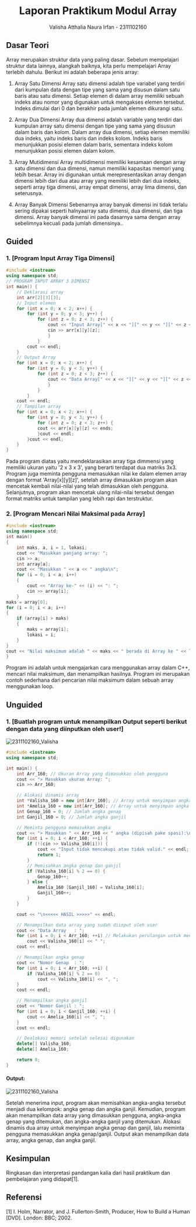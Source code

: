 # <h1 align="center">Laporan Praktikum Modul Array</h1>
<p align="center">Valisha Atthalia Naura Irfan - 2311102160</p>

## Dasar Teori

Array merupakan struktur data yang paling dasar. Sebelum mempelajari struktur data lainnya, alangkah baiknya, kita perlu mempelajari Array terlebih dahulu. Berikut ini adalah beberapa jenis array:
1) Array Satu Dimensi
Array satu dimensi adalah tipe variabel yang terdiri dari kumpulan data dengan tipe yang sama yang disusun dalam satu baris atau satu dimensi. Setiap elemen di dalam array memiliki sebuah indeks atau nomor yang digunakan untuk mengakses elemen tersebut. Indeks dimulai dari 0 dan berakhir pada jumlah elemen dikurangi satu.

2) Array Dua Dimensi
Array dua dimensi adalah variable yang terdiri dari kumpulan array satu dimensi dengan tipe yang sama yang disusun dalam baris dan kolom. Dalam array dua dimensi, setiap elemen memiliki dua indeks, yaitu indeks baris dan indeks kolom. Indeks baris menunjukkan posisi elemen dalam baris, sementara indeks kolom menunjukkan posisi elemen dalam kolom.

3) Array Mutidimensi
Array multidimensi memiliki kesamaan dengan array satu dimensi dan dua dimensi, namun memiliki kapasitas memori yang lebih besar. Array ini digunakan untuk merepresentasikan array dengan dimensi lebih dari dua atau array yang memiliki lebih dari dua indeks, seperti array tiga dimensi, array empat dimensi, array lima dimensi, dan seterusnya.

4) Array Banyak Dimensi
Sebenarnya array banyak dimensi ini tidak terlalu sering dipakai seperti halnyaarray satu dimensi, dua dimensi, dan tiga dimensi. Array banyak dimensi ini pada dasarnya sama dengan array sebelimnya kecuali pada jumlah dimensinya..

## Guided 

### 1. [Program Input Array Tiga Dimensi]

```C++
#include <iostream>
using namespace std;
// PROGRAM INPUT ARRAY 3 DIMENSI
int main() {
    // Deklarasi array
    int arr[2][3][3];
    // Input elemen
    for (int x = 0; x < 2; x++) {
        for (int y = 0; y < 3; y++) {
            for (int z = 0; z < 3; z++) {
                cout << "Input Array[" << x << "][" << y << "][" << z << "] = ";
                cin >> arr[x][y][z];
                }
            }
        cout << endl;
    }
    // Output Array
    for (int x = 0; x < 2; x++) {
        for (int y = 0; y < 3; y++) {
            for (int z = 0; z < 3; z++) {
                cout << "Data Array[" << x << "][" << y << "][" << z << "] = " << arr[x][y][z] << endl;
                }
            }
        }
    cout << endl;
    // Tampilan array
    for (int x = 0; x < 2; x++) {
        for (int y = 0; y < 3; y++) {
            for (int z = 0; z < 3; z++) {
            cout << arr[x][y][z] << ends;
            }cout << endl;
        }cout << endl;
    }
}
```
Pada program diatas yaitu mendeklarasikan array tiga dimmensi yang memiliki ukuran yaitu '2 x 3 x 3', yang berarti terdapat dua matriks 3x3. Program juga meminta pengguna memasukkan nilai ke dalam elemen array dengan format 'Array[x][y][z]', setelah array dimasukkan program akan mencetak kembali nilai-nilai yang telah dimasukkan oleh pengguna. Selanjutnya, program akan mencetak ulang nilai-nilai tersebut dengan format matriks untuk tampilan yang lebih rapi dan terstruktur.

### 2. [Program Mencari Nilai Maksimal pada Array]
```C++
#include <iostream>
using namespace std;
int main()
{
    int maks, a, i = 1, lokasi;
    cout << "Masukkan panjang array: ";
    cin >> a;
    int array[a];
    cout << "Masukkan " << a << " angka\n";
    for (i = 0; i < a; i++)
    {
        cout << "Array ke-" << (i) << ": ";
        cin >> array[i];
    }
maks = array[0];
for (i = 0; i < a; i++)
{
    if (array[i] > maks)
    {
        maks = array[i];
        lokasi = i;
    }
}
cout << "Nilai maksimum adalah " << maks << " berada di Array ke " << lokasi << endl;
}
```
Program ini adalah untuk mengajarkan cara menggunakan array dalam C++, mencari nilai maksimum, dan menampilkan hasilnya. Program ini merupakan contoh sederhana dari pencarian nilai maksimum dalam sebuah array menggunakan loop.


## Unguided 

### 1. [Buatlah program untuk menampilkan Output seperti berikut dengan data yang diinputkan oleh user!]
![2311102160_Valisha](soal_nomor1.png)
```C++
#include <iostream>
using namespace std;

int main() {
    int Arr_160; // Ukuran Array yang dimasukkan oleh pengguna
    cout << "> Masukkan ukuran Array: ";
    cin >> Arr_160;

    // Alokasi dinamis array
    int *Valisha_160 = new int[Arr_160]; // Array untuk menyimpan angka genap
    int *Amelia_160 = new int[Arr_160]; // Array untuk menyimpan angka ganjil
    int Genap_160 = 0; // Jumlah angka genap
    int Ganjil_160 = 0; // Jumlah angka ganjil

    // Meminta pengguna memasukkan angka
    cout << "> Masukkan " << Arr_160 << " angka (dipisah pake spasi):\n";
    for (int i = 0; i < Arr_160; ++i) {
        if (!(cin >> Valisha_160[i])) {
            cout << "Input tidak mencukupi atau tidak valid." << endl;
            return 1;
        }
        // Memisahkan angka genap dan ganjil
        if (Valisha_160[i] % 2 == 0) {
            Genap_160++;
        } else {
            Amelia_160 [Ganjil_160] = Valisha_160[i];
            Ganjil_160++;
        }
    }

    cout << "\n<<<<< HASIL >>>>>" << endl;

    // Menampilkan data array yang sudah diinput oleh user
    cout << "Data Array   : ";
    for (int i = 0; i < Arr_160; ++i) // Melakukan perulangan untuk menampilkan data array
        cout << Valisha_160[i] << " ";
    cout << endl;

    // Menampilkan angka genap
    cout << "Nomor Genap  : ";
    for (int i = 0; i < Arr_160; ++i) {
        if (Valisha_160[i] % 2 == 0)
            cout << Valisha_160[i] << ", ";
    }
    cout << endl;

    // Menampilkan angka ganjil
    cout << "Nomor Ganjil : ";
    for (int i = 0; i < Ganjil_160; ++i) { 
        cout << Amelia_160[i] << ", ";
    }
    cout << endl;

    // Dealokasi memori setelah selesai digunakan
    delete[] Valisha_160;
    delete[] Amelia_160;

    return 0;
}
```
#### Output:
![2311102160_Valisha](<output_unguided01.png>)

Setelah menerima input, program akan memisahkan angka-angka tersebut menjadi dua kelompok: angka genap dan angka ganjil. Kemudian, program akan menampilkan data array yang dimasukkan pengguna, angka-angka genap yang ditemukan, dan angka-angka ganjil yang ditemukan. Alokasi dinamis dua array untuk menyimpan angka genap dan ganjil, lalu meminta pengguna memasukkan angka genap/ganjil. Output akan menampilkan data array, angka genap, dan angka ganjil.

## Kesimpulan
Ringkasan dan interpretasi pandangan kalia dari hasil praktikum dan pembelajaran yang didapat[1].

## Referensi
[1] I. Holm, Narrator, and J. Fullerton-Smith, Producer, How to Build a Human [DVD]. London: BBC; 2002.